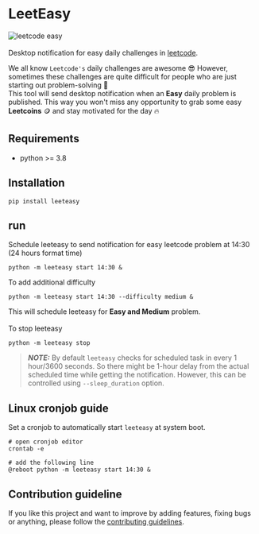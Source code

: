 # LeetEasy
![leetcode easy](https://user-images.githubusercontent.com/76167753/193883499-99844d1b-2fa1-4bd4-819b-19f371fc63d7.gif)
<br/>
<br/>
Desktop notification for easy daily challenges in [leetcode](https://leetcode.com/).

We all know `Leetcode's` daily challenges are awesome :sunglasses: However, sometimes these challenges are quite difficult for people who are just starting out problem-solving 	:smiling_face_with_tear:  
This tool will send desktop notification when an **Easy** daily problem is published. This way you won't miss any opportunity to grab some easy **Leetcoins** :coin: and stay motivated for the day :fire:

## Requirements
- python >= 3.8
## Installation
```shell
pip install leeteasy
```
## run
Schedule leeteasy to send notification for easy leetcode problem at 14:30 (24 hours format time)
```shell
python -m leeteasy start 14:30 &
```
To add additional difficulty

```shell
python -m leeteasy start 14:30 --difficulty medium &
```
This will schedule leeteasy for **Easy and Medium** problem.
<br/>
<br/>
To stop leeteasy
```shell
python -m leeteasy stop
```
> **_NOTE:_**  By default `leeteasy` checks for scheduled task in every 1 hour/3600 seconds.
> So there might be 1-hour delay from the actual scheduled time while getting the notification. However,
> this can be controlled using `--sleep_duration` option.

## Linux cronjob guide
Set a cronjob to automatically start `leeteasy` at system boot.
```shell
# open cronjob editor
crontab -e

# add the following line
@reboot python -m leeteasy start 14:30 &

```
## Contribution guideline

If you like this project and want to improve by adding features, fixing bugs or anything, please follow
the [contributing guidelines](docs/CONTRIBUTING.md).
